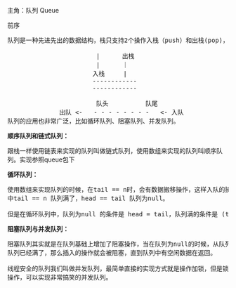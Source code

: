 主角：队列 Queue

前序
<pre>
队列是一种先进先出的数据结构，栈只支持2个操作入栈（push）和出栈(pop)，队列与之非常类似，支持的最基本操作是入队（enqueue）和出队(dequeue)。

                        |      出栈
                        |      ｜
                       入栈     |
                       ------------
                       ------------
                       
                        队头          队尾
              出队 <-   - - - - - - - -   <- 入队
队列的应用也非常广泛，比如循环队列、阻塞队列、并发队列。
</pre>

**顺序队列和链式队列：**

跟栈一样使用链表来实现的队列叫做链式队列，使用数组来实现的队列叫顺序队列。实现参照queue包下

**循环队列：**
<pre>
使用数组来实现队列的时候，在tail == n时，会有数据搬移操作，这样入队的操作性能就会收到影响，循环队列就是一种解决方案他长得像一个环，在使用数组的非循环队列
中tail == n 队列满了，head == tail 队列为null。

但是在循环队列中，队列为null 的条件是 head = tail，队列满的条件是 (tail+1) % len = head。因此循环队列会有一个数组的存储空间
</pre>

**阻塞队列与并发队列：**
<pre>
阻塞队列其实就是在队列基础上增加了阻塞操作，当在队列为null的时候，从队列头部取数据会被阻塞，因为此时还没有数据可取，直到队列中有了数据才能够返回，如果
队列已经满了，那么插入的操作就会被阻塞，直到队列中有空闲数据在返回。

线程安全的队列我们叫做并发队列，最简单直接的实现方式就是操作加锁，但是锁力度大并发会降低，同一时刻仅允许一个存或者取操作，实际上基于数组的循环队列，利用CAS原子
操作，可以实现非常搞笑的并发队列。
</pre>